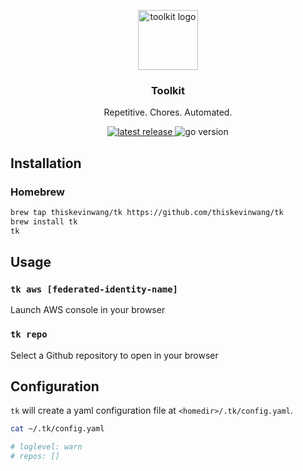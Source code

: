 <p align="center">
  <img alt="toolkit logo" src="https://emojipedia-us.s3.dualstack.us-west-1.amazonaws.com/thumbs/320/twitter/282/toolbox_1f9f0.png" height="96" />
  <h3 align="center">Toolkit</h3>
  <p align="center">Repetitive. Chores. Automated.</p>
</p>
<p align="center">
  <a href="https://github.com/thiskevinwang/tk/releases">
    <img alt="latest release" src="https://img.shields.io/github/v/release/thiskevinwang/tk"/>
  </a>
  <!-- <a href="https://github.com/thiskevinwang/tk/tags">
    <img alt="latest tag" src="https://img.shields.io/github/v/tag/thiskevinwang/tk"/>
  </a> -->
  <img alt="go version" src="https://img.shields.io/github/go-mod/go-version/thiskevinwang/tk"/>
</p>

## Installation

### Homebrew

```sh
brew tap thiskevinwang/tk https://github.com/thiskevinwang/tk
brew install tk
tk
```

## Usage

### `tk aws [federated-identity-name]`

Launch AWS console in your browser

### `tk repo`

Select a Github repository to open in your browser

## Configuration

`tk` will create a yaml configuration file at `<homedir>/.tk/config.yaml`.

```bash
cat ~/.tk/config.yaml

# loglevel: warn
# repos: []
```
